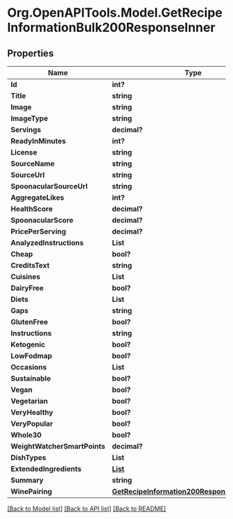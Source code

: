 # Org.OpenAPITools.Model.GetRecipeInformationBulk200ResponseInner

## Properties

Name | Type | Description | Notes
------------ | ------------- | ------------- | -------------
**Id** | **int?** |  | 
**Title** | **string** |  | 
**Image** | **string** |  | 
**ImageType** | **string** |  | 
**Servings** | **decimal?** |  | 
**ReadyInMinutes** | **int?** |  | 
**License** | **string** |  | 
**SourceName** | **string** |  | 
**SourceUrl** | **string** |  | 
**SpoonacularSourceUrl** | **string** |  | 
**AggregateLikes** | **int?** |  | 
**HealthScore** | **decimal?** |  | 
**SpoonacularScore** | **decimal?** |  | 
**PricePerServing** | **decimal?** |  | 
**AnalyzedInstructions** | **List<string>** |  | 
**Cheap** | **bool?** |  | 
**CreditsText** | **string** |  | 
**Cuisines** | **List<string>** |  | 
**DairyFree** | **bool?** |  | 
**Diets** | **List<string>** |  | 
**Gaps** | **string** |  | 
**GlutenFree** | **bool?** |  | 
**Instructions** | **string** |  | 
**Ketogenic** | **bool?** |  | 
**LowFodmap** | **bool?** |  | 
**Occasions** | **List<string>** |  | 
**Sustainable** | **bool?** |  | 
**Vegan** | **bool?** |  | 
**Vegetarian** | **bool?** |  | 
**VeryHealthy** | **bool?** |  | 
**VeryPopular** | **bool?** |  | 
**Whole30** | **bool?** |  | 
**WeightWatcherSmartPoints** | **decimal?** |  | 
**DishTypes** | **List<string>** |  | 
**ExtendedIngredients** | [**List<GetRecipeInformation200ResponseExtendedIngredientsInner>**](GetRecipeInformation200ResponseExtendedIngredientsInner.md) |  | 
**Summary** | **string** |  | 
**WinePairing** | [**GetRecipeInformation200ResponseWinePairing**](GetRecipeInformation200ResponseWinePairing.md) |  | 

[[Back to Model list]](../README.md#documentation-for-models) [[Back to API list]](../README.md#documentation-for-api-endpoints) [[Back to README]](../README.md)

